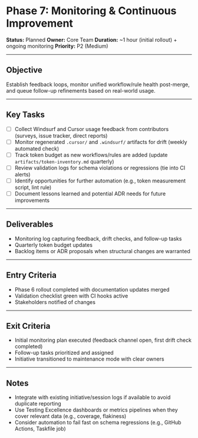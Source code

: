 # Phase 7: Monitoring & Continuous Improvement

**Status:** Planned
**Owner:** Core Team
**Duration:** ~1 hour (initial rollout) + ongoing monitoring
**Priority:** P2 (Medium)

---

## Objective

Establish feedback loops, monitor unified workflow/rule health post-merge, and queue follow-up refinements based on real-world usage.

---

## Key Tasks

- [ ] Collect Windsurf and Cursor usage feedback from contributors (surveys, issue tracker, direct reports)
- [ ] Monitor regenerated `.cursor/` and `.windsurf/` artifacts for drift (weekly automated check)
- [ ] Track token budget as new workflows/rules are added (update `artifacts/token-inventory.md` quarterly)
- [ ] Review validation logs for schema violations or regressions (tie into CI alerts)
- [ ] Identify opportunities for further automation (e.g., token measurement script, lint rule)
- [ ] Document lessons learned and potential ADR needs for future improvements

---

## Deliverables

- Monitoring log capturing feedback, drift checks, and follow-up tasks
- Quarterly token budget updates
- Backlog items or ADR proposals when structural changes are warranted

---

## Entry Criteria

- Phase 6 rollout completed with documentation updates merged
- Validation checklist green with CI hooks active
- Stakeholders notified of changes

---

## Exit Criteria

- Initial monitoring plan executed (feedback channel open, first drift check completed)
- Follow-up tasks prioritized and assigned
- Initiative transitioned to maintenance mode with clear owners

---

## Notes

- Integrate with existing initiative/session logs if available to avoid duplicate reporting
- Use Testing Excellence dashboards or metrics pipelines when they cover relevant data (e.g., coverage, flakiness)
- Consider automation to fail fast on schema regressions (e.g., GitHub Actions, Taskfile job)
